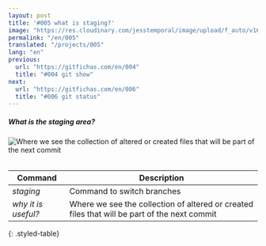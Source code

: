 ```yaml
---
layout: post
title: '#005 what is staging?'
image: "https://res.cloudinary.com/jesstemporal/image/upload/f_auto/v1642878594/gitfichas/en/005/thumbnail_rd6vdq.jpg"
permalink: "/en/005"
translated: "/projects/005"
lang: "en"
previous:
  url: "https://gitfichas.com/en/004"
  title: "#004 git show"
next:
  url: "https://gitfichas.com/en/006"
  title: "#006 git status"
---
```

##### What is the staging area?
<img alt="Where we see the collection of altered or created files that will be part of the next commit" src="https://res.cloudinary.com/jesstemporal/image/upload/v1642878594/gitfichas/en/005/full_i2pkdc.jpg"><br><br>

| Command | Description |
|---------|-------------|
| _staging_ | Command to switch branches |
| _why it is useful?_ | Where we see the collection of altered or created files that will be part of the next commit |
{: .styled-table}
